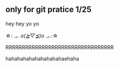 ## only for git pratice 1/25


hey hey yo yo 

☆*: .｡. o(≧▽≦)o .｡.:*☆

RRRRRRRRRRRRRRRRRRRRRRRRRRRRRRRRR

hahahahahahahahahahaehaha